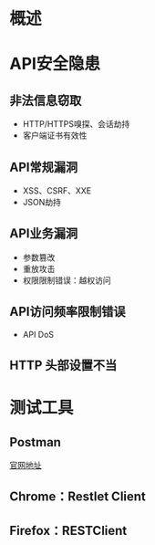 # 概述

# API安全隐患
## 非法信息窃取
* HTTP/HTTPS嗅探、会话劫持
* 客户端证书有效性

## API常规漏洞
* XSS、CSRF、XXE
* JSON劫持

## API业务漏洞
* 参数篡改
* 重放攻击
* 权限限制错误：越权访问

## API访问频率限制错误
* API DoS

## HTTP 头部设置不当

# 测试工具
## Postman
[官网地址](https://www.getpostman.com/)

## Chrome：Restlet Client

## Firefox：RESTClient
